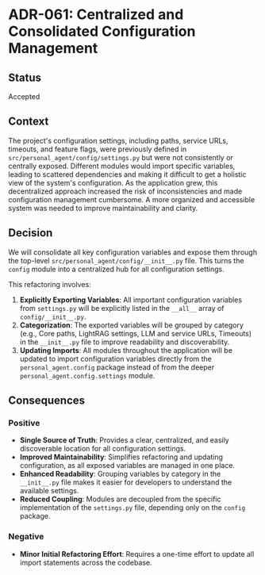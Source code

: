 # ADR-061: Centralized and Consolidated Configuration Management

## Status

Accepted

## Context

The project's configuration settings, including paths, service URLs, timeouts, and feature flags, were previously defined in `src/personal_agent/config/settings.py` but were not consistently or centrally exposed. Different modules would import specific variables, leading to scattered dependencies and making it difficult to get a holistic view of the system's configuration. As the application grew, this decentralized approach increased the risk of inconsistencies and made configuration management cumbersome. A more organized and accessible system was needed to improve maintainability and clarity.

## Decision

We will consolidate all key configuration variables and expose them through the top-level `src/personal_agent/config/__init__.py` file. This turns the `config` module into a centralized hub for all configuration settings.

This refactoring involves:
1.  **Explicitly Exporting Variables**: All important configuration variables from `settings.py` will be explicitly listed in the `__all__` array of `config/__init__.py`.
2.  **Categorization**: The exported variables will be grouped by category (e.g., Core paths, LightRAG settings, LLM and service URLs, Timeouts) in the `__init__.py` file to improve readability and discoverability.
3.  **Updating Imports**: All modules throughout the application will be updated to import configuration variables directly from the `personal_agent.config` package instead of from the deeper `personal_agent.config.settings` module.

## Consequences

### Positive
- **Single Source of Truth**: Provides a clear, centralized, and easily discoverable location for all configuration settings.
- **Improved Maintainability**: Simplifies refactoring and updating configuration, as all exposed variables are managed in one place.
- **Enhanced Readability**: Grouping variables by category in the `__init__.py` file makes it easier for developers to understand the available settings.
- **Reduced Coupling**: Modules are decoupled from the specific implementation of the `settings.py` file, depending only on the `config` package.

### Negative
- **Minor Initial Refactoring Effort**: Requires a one-time effort to update all import statements across the codebase.
